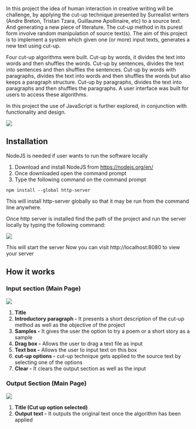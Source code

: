In this project the idea of human interaction in creative writing will be challenge, by applying the cut-up technique presented by Surrealist writers (Andre Breton, Tristan Tzara, Guillaume Apollinaire, etc) to a source text. And generating a new piece of literature. The cut-up method in its purest form involve random manipulation of source text(s). The aim of this project is to implement a system which given one (or more) input texts, generates a new text using cut-up.

Four cut-up algorithms were built. Cut-up by words, it divides the text into words and then shuffles the words. Cut-up by sentences, divides the text into sentences and then shuffles the sentences. Cut-up by words with paragraphs, divides the text into words and then shuffles the words but also keeps a paragraph structure. Cut-up by paragraphs, divides the text into paragraphs and then shuffles the paragraphs.
A user interface was built for users to access these algorithms.

In this project the use of JavaScript is further explored, in conjunction with functionality and design.

![](https://i.imgur.com/WZLky6E.png)



## Installation

NodeJS is needed if user wants to run the software locally

1. Download and install NodeJS from https://nodejs.org/en/
2. Once downloaded open the command prompt
3. Type the following command on the command prompt

```shell
npm install --global http-server
```

This will install http-server globally so that it may be run from the command line anywhere.

Once http server is installed find the path of the project and run the server locally by typing the following command:

![](https://i.imgur.com/D3OZM5l.png)

This will start the server Now you can visit http://localhost:8080 to view your server

## How it works

### Input section (Main Page)

![](https://i.imgur.com/KEwvK0c.png)

1. **Title**
2. **Introductory paragraph -** It presents a short description of the cut-up method as well as the objective of the project
3. **Samples -** It gives the user the option to try a poem or a short story as a sample
4. **Drag box -** Allows the user to drag a text file as input
5. **Text box -** Allows the user to input text on this box
6. **cut-up options -** cut-up technique gets applied to the source text by selecting one of the options
7. **Clear -** It clears the output section as well as the input

### Output Section (Main Page)

![](https://i.imgur.com/ly9TuMr.png)

1. **Title (Cut up option selected)**
2. **Output text -** It outputs the original text once the algorithm has been applied
